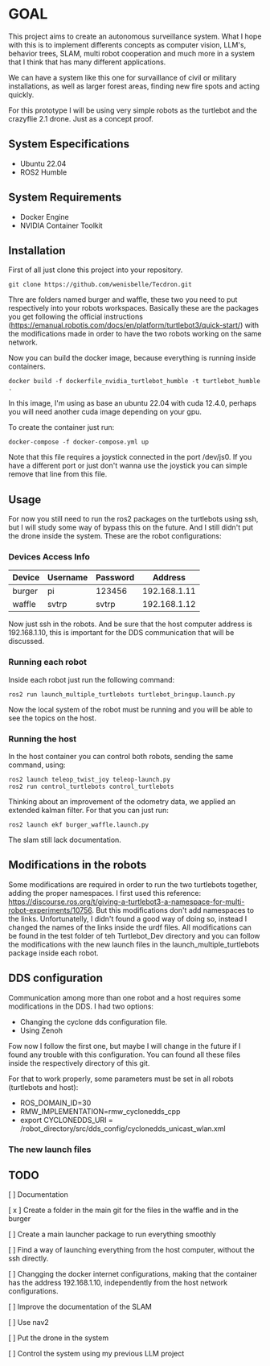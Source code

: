 # GOAL

This project aims to create an autonomous surveillance system. What I hope with this is to implement differents concepts as computer vision, LLM's, behavior trees, SLAM, multi robot cooperation and much more in a system that I think that has many different applications. 

We can have a system like this one for survaillance of civil or military installations, as well as larger forest areas, finding new fire spots and acting quickly.

For this prototype I will be using very simple robots as the turtlebot and the crazyflie 2.1 drone. Just as a concept proof.

## System Especifications

- Ubuntu 22.04
- ROS2 Humble


## System Requirements 

- Docker Engine
- NVIDIA Container Toolkit 
 

## Installation
First of all just clone this project into your repository.

    git clone https://github.com/wenisbelle/Tecdron.git

Thre are folders named burger and waffle, these two you need to put respectively into your robots workspaces. Basically these are the packages you get following the official instructions (https://emanual.robotis.com/docs/en/platform/turtlebot3/quick-start/) with the modifications made in order to have the two robots working on the same network.

Now you can build the docker image, because everything is running inside containers.

    docker build -f dockerfile_nvidia_turtlebot_humble -t turtlebot_humble .

In this image, I'm using as base an ubuntu 22.04 with cuda 12.4.0, perhaps you will need another cuda image depending on your gpu.

To create the container just run:

    docker-compose -f docker-compose.yml up

Note that this file requires a joystick connected in the port /dev/js0. If you have a different port or just don't wanna use the joystick you can simple remove that line from this file. 

## Usage
For now you still need to run the ros2 packages on the turtlebots using ssh, but I will study some way of bypass this on the future. And I still didn't put the drone inside the system. These are the robot configurations:

### Devices Access Info

| Device  | Username | Password | Address        |
|---------|----------|----------|----------------|
| burger  | pi       | 123456   | 192.168.1.11   |
| waffle  | svtrp    | svtrp    | 192.168.1.12   |

Now just ssh in the robots. And be sure that the host computer address is 192.168.1.10, this is important for the DDS communication that will be discussed.

### Running each robot

Inside each robot just run the following command:

    ros2 run launch_multiple_turtlebots turtlebot_bringup.launch.py

Now the local system of the robot must be running and you will be able to see the topics on the host. 

### Running the host

In the host container you can control both robots, sending the same command, using:

    ros2 launch teleop_twist_joy teleop-launch.py
    ros2 run control_turtlebots control_turtlebots

Thinking about an improvement of the odometry data, we applied an extended kalman filter. For that you can just run:

    ros2 launch ekf burger_waffle.launch.py

The slam still lack documentation. 

## Modifications in the robots

Some modifications are required in order to run the two turtlebots together, adding the proper namespaces. I first used this reference: https://discourse.ros.org/t/giving-a-turtlebot3-a-namespace-for-multi-robot-experiments/10756. But this modifications don't add namespaces to the links. Unfortunatelly, I didn't found a good way of doing so, instead I changed the names of the links inside the urdf files. All modifications can be found in the test folder of teh Turtlebot_Dev directory and you can follow the modifications with the new launch files in the launch_multiple_turtlebots package inside each robot.


## DDS configuration

Communication among more than one robot and a host requires some modifications in the DDS. I had two options:

- Changing the cyclone dds configuration file. 
- Using Zenoh

Fow now I follow the first one, but maybe I will change in the future if I found any trouble with this configuration. You can found all these files inside the respectively directory of this git. 

For that to work properly, some parameters must be set in all robots (turtlebots and host):

- ROS_DOMAIN_ID=30
- RMW_IMPLEMENTATION=rmw_cyclonedds_cpp
- export CYCLONEDDS_URI = /robot_directory/src/dds_config/cyclonedds_unicast_wlan.xml

### The new launch files


## TODO
[   ] Documentation

[ x ] Create a folder in the main git for the files in the waffle and in the burger

[   ] Create a main launcher package to run everything smoothly

[   ] Find a way of launching everything from the host computer, without the ssh directly.

[   ] Changging the docker internet configurations, making that the container has the address 192.168.1.10, independently from the host network configurations.

[   ] Improve the documentation of the SLAM

[   ] Use nav2

[   ] Put the drone in the system

[   ] Control the system using my previous LLM project



